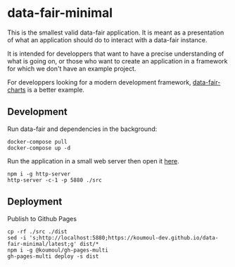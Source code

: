 # data-fair-minimal

This is the smallest valid data-fair application. It is meant as a presentation of what an application should do to interact with a data-fair instance.

It is intended for developpers that want to have a precise understanding of what is going on, or those who want to create an application in a framework for which we don't have an example project.

For developpers looking for a modern development framework, [data-fair-charts](https://github.com/koumoul-dev/data-fair-charts) is a better example.

## Development

Run data-fair and dependencies in the background:

    docker-compose pull
    docker-compose up -d

Run the application in a small web server then open it [here](http://localhost:5880).

    npm i -g http-server
    http-server -c-1 -p 5880 ./src

## Deployment

Publish to Github Pages

    cp -rf ./src ./dist
    sed -i 's;http://localhost:5880;https://koumoul-dev.github.io/data-fair-minimal/latest;g' dist/*
    npm i -g @koumoul/gh-pages-multi
    gh-pages-multi deploy -s dist
